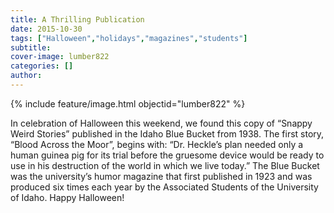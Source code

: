 ```yaml
---
title: A Thrilling Publication
date: 2015-10-30
tags: ["Halloween","holidays","magazines","students"]
subtitle: 
cover-image: lumber822
categories: []
author: 
---
```


{% include feature/image.html objectid="lumber822" %}

In celebration of Halloween this weekend, we found this copy of “Snappy Weird Stories” published in the Idaho Blue Bucket from 1938. The first story, “Blood Across the Moor”, begins with: “Dr. Heckle’s plan needed only a human guinea pig for its trial before the gruesome device would be ready to use in his destruction of the world in which we live today.” The Blue Bucket was the university’s humor magazine that first published in 1923 and was produced six times each year by the Associated Students of the University of Idaho. Happy Halloween!